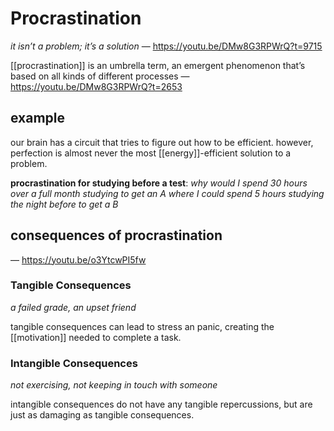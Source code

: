 # Procrastination

_it isn’t a problem; it’s a solution_ &mdash; <https://youtu.be/DMw8G3RPWrQ?t=9715>

[[procrastination]] is an umbrella term, an emergent phenomenon that’s based on all kinds of different processes &mdash; <https://youtu.be/DMw8G3RPWrQ?t=2653>

## example

our brain has a circuit that tries to figure out how to be efficient. however, perfection is almost never the most [[energy]]-efficient solution to a problem.

**procrastination for studying before a test**: _why would I spend 30 hours over a full month studying to get an A where I could spend 5 hours studying the night before to get a B_

## consequences of procrastination

&mdash; <https://youtu.be/o3YtcwPI5fw>

### Tangible Consequences

_a failed grade, an upset friend_

tangible consequences can lead to stress an panic, creating the [[motivation]] needed to complete a task.

### Intangible Consequences

_not exercising, not keeping in touch with someone_

intangible consequences do not have any tangible repercussions, but are just as damaging as tangible consequences.
